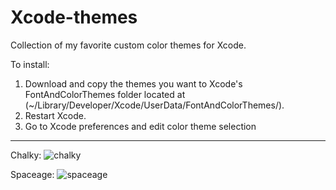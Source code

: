 Xcode-themes
============

Collection of my favorite custom color themes for Xcode.

To install: 
1. Download and copy the themes you want to Xcode's FontAndColorThemes folder located at (~/Library/Developer/Xcode/UserData/FontAndColorThemes/).
2. Restart Xcode.
3. Go to Xcode preferences and edit color theme selection
---

Chalky:
![chalky](https://raw.github.com/jpwidmer/Xcode-themes/master/chalky.png)

Spaceage:
![spaceage](https://raw.github.com/jpwidmer/Xcode-themes/master/spaceage.png)
